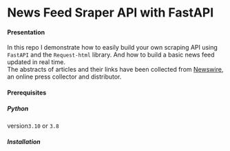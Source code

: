 # News Feed Sraper API with FastAPI

#### Presentation

In this repo I demonstrate how to easily build your own scraping API using `FastAPI` and the `Request-html` library. And how to build a basic news feed updated in real time.
<br>
The abstracts of articles and their links have been collected from [Newswire](https://www.einpresswire.com/), an online press collector and distributor.
<br>


#### Prerequisites

##### Python

version`3.10` or `3.8`

##### Installation

